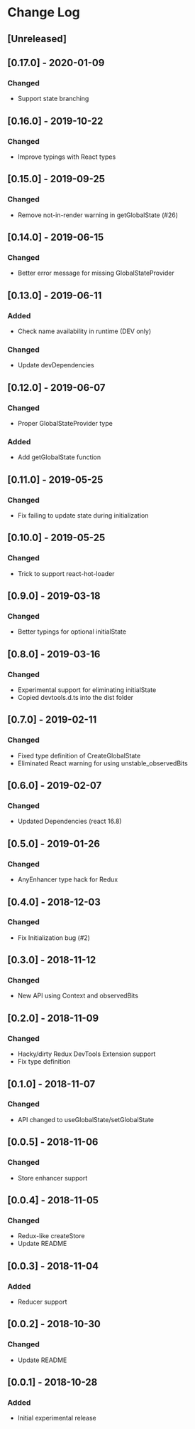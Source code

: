 # Change Log

## [Unreleased]

## [0.17.0] - 2020-01-09
### Changed
- Support state branching

## [0.16.0] - 2019-10-22
### Changed
- Improve typings with React types

## [0.15.0] - 2019-09-25
### Changed
- Remove not-in-render warning in getGlobalState (#26)

## [0.14.0] - 2019-06-15
### Changed
- Better error message for missing GlobalStateProvider

## [0.13.0] - 2019-06-11
### Added
- Check name availability in runtime (DEV only)
### Changed
- Update devDependencies

## [0.12.0] - 2019-06-07
### Changed
- Proper GlobalStateProvider type
### Added
- Add getGlobalState function

## [0.11.0] - 2019-05-25
### Changed
- Fix failing to update state during initialization

## [0.10.0] - 2019-05-25
### Changed
- Trick to support react-hot-loader

## [0.9.0] - 2019-03-18
### Changed
- Better typings for optional initialState

## [0.8.0] - 2019-03-16
### Changed
- Experimental support for eliminating initialState
- Copied devtools.d.ts into the dist folder

## [0.7.0] - 2019-02-11
### Changed
- Fixed type definition of CreateGlobalState
- Eliminated React warning for using unstable_observedBits

## [0.6.0] - 2019-02-07
### Changed
- Updated Dependencies (react 16.8)

## [0.5.0] - 2019-01-26
### Changed
- AnyEnhancer type hack for Redux

## [0.4.0] - 2018-12-03
### Changed
- Fix Initialization bug (#2)

## [0.3.0] - 2018-11-12
### Changed
- New API using Context and observedBits

## [0.2.0] - 2018-11-09
### Changed
- Hacky/dirty Redux DevTools Extension support
- Fix type definition

## [0.1.0] - 2018-11-07
### Changed
- API changed to useGlobalState/setGlobalState

## [0.0.5] - 2018-11-06
### Changed
- Store enhancer support

## [0.0.4] - 2018-11-05
### Changed
- Redux-like createStore
- Update README

## [0.0.3] - 2018-11-04
### Added
- Reducer support

## [0.0.2] - 2018-10-30
### Changed
- Update README

## [0.0.1] - 2018-10-28
### Added
- Initial experimental release
